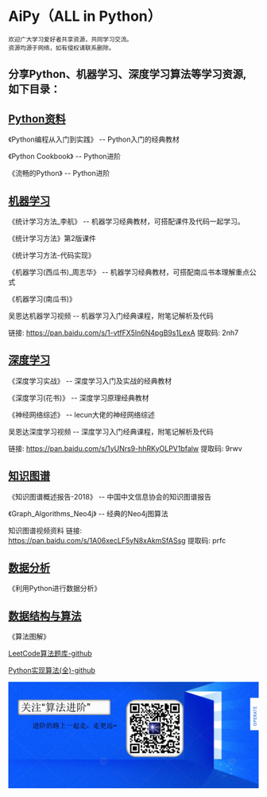 # AiPy（ALL in Python）


```
欢迎广大学习爱好者共享资源，共同学习交流。
资源均源于网络，如有侵权请联系删除。
```
## 分享Python、机器学习、深度学习算法等学习资源, 如下目录：

## [Python资料](https://github.com/aialgorithm/AiPy/tree/master/Python)

《Python编程从入门到实践》    -- Python入门的经典教材

《Python Cookbook》    -- Python进阶

《流畅的Python》    -- Python进阶
## [机器学习](https://github.com/aialgorithm/AiPy/tree/master/%E6%9C%BA%E5%99%A8%E5%AD%A6%E4%B9%A0)

《统计学习方法_李航》    -- 机器学习经典教材，可搭配课件及代码一起学习。

《统计学习方法》第2版课件

《统计学习方法-代码实现》

《机器学习(西瓜书)_周志华》    -- 机器学习经典教材，可搭配南瓜书本理解重点公式

《机器学习(南瓜书)》

吴恩达机器学习视频    -- 机器学习入门经典课程，附笔记解析及代码

链接: https://pan.baidu.com/s/1-vtfFX5ln6N4pgB9s1LexA 提取码: 2nh7 


## [深度学习](https://github.com/aialgorithm/AiPy/tree/master/%E6%B7%B1%E5%BA%A6%E5%AD%A6%E4%B9%A0)

《深度学习实战》    -- 深度学习入门及实战的经典教材

《深度学习(花书)》     -- 深度学习原理经典教材

《神经网络综述》    -- lecun大佬的神经网络综述

吴恩达深度学习视频    -- 深度学习入门经典课程，附笔记解析及代码

链接: https://pan.baidu.com/s/1yUNrs9-hhRKyOLPV1bfalw 提取码: 9rwv 

## [知识图谱](https://github.com/aialgorithm/AiPy/tree/master/%E7%9F%A5%E8%AF%86%E5%9B%BE%E8%B0%B1)
《知识图谱概述报告-2018》     -- 中国中文信息协会的知识图谱报告

《Graph_Algorithms_Neo4j》    -- 经典的Neo4j图算法

知识图谱视频资料  链接: https://pan.baidu.com/s/1A06xecLF5yN8xAkmSfASsg 提取码: prfc 


## [数据分析](https://github.com/aialgorithm/AiPy/tree/master/%E6%95%B0%E6%8D%AE%E5%88%86%E6%9E%90)
《利用Python进行数据分析》


## [数据结构与算法](https://github.com/aialgorithm/AiPy/tree/master/数据结构与算法)
《算法图解》

[LeetCode算法题库-github](https://github.com/apachecn/Interview/tree/master/docs/Algorithm)

[Python实现算法(全)-github](https://github.com/TheAlgorithms/Python)



![算法进阶](Ai_Algo.jpg)
